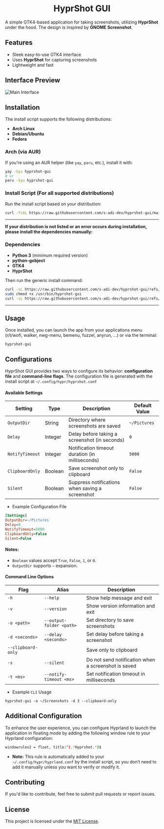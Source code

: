 <h1 align="center">HyprShot GUI</h1>

A simple GTK4-based application for taking screenshots, utilizing **HyprShot** under the hood. The design is inspired by **GNOME Screenshot**.

## Features
- Sleek easy-to-use GTK4 interface
- Uses **HyprShot** for capturing screenshots
- Lightweight and fast

## Interface Preview
![Main Interface](assets/interface.png)

## Installation  
The install script supports the following distributions:  
- **Arch Linux**  
- **Debian/Ubuntu**  
- **Fedora**  

### Arch (via AUR)

If you're using an AUR helper (like `yay`, `paru`, etc.), install it with:

```bash
yay -Syu hyprshot-gui
# or
paru -Syu hyprshot-gui
````

### Install Script (For all supported distributions)

Run the install script based on your distribution:

```bash
curl -fsSL https://raw.githubusercontent.com/s-adi-dev/hyprshot-gui/main/install.sh | bash
``` 
---

**If your distribution is not listed or an error occurs during installation, please install the dependencies manually:**
### Dependencies  
- **Python 3** (minimum required version)  
- **python-gobject**  
- **GTK4**  
- **HyprShot**  

Then run the generic install command:  
```bash
curl -sL https://raw.githubusercontent.com/s-adi-dev/hyprshot-gui/refs/heads/main/src/hyprshot-gui | sudo tee /usr/bin/hyprshot-gui > /dev/null
sudo chmod +x /usr/bin/hyprshot-gui
curl -sL https://raw.githubusercontent.com/s-adi-dev/hyprshot-gui/refs/heads/main/src/hyprshot.desktop | sudo tee /usr/share/applications/hyprshot.desktop > /dev/null
```

---

## Usage
Once installed, you can launch the app from your applications menu (r/t/wofi, walker, nwg-menu, bemenu, fuzzel, anyrun, ...) or via the terminal:

```
hyprshot-gui
```

## Configurations
HyprShot GUI provides two ways to configure its behavior: **configuration file** and **command-line flags**.
The configuration file is generated with the install script at `~/.config/hypr/hyprshot.conf`

#### Available Settings
| Setting        | Type    | Description                                      | Default Value  |
|----------------|---------|--------------------------------------------------|----------------|
| `OutputDir`    | String  | Directory where screenshots are saved            | `~/Pictures`   |
| `Delay`        | Integer | Delay before taking a screenshot (in seconds)    | `0`            |
| `NotifyTimeout`| Integer | Notification timeout duration (in milliseconds)  | `5000`         |
| `ClipboardOnly`| Boolean | Save screenshot only to clipboard                | `False`        |
| `Silent`       | Boolean | Suppress notifications when saving a screenshot  | `False`        |

- Example Configuration File
```ini
[Settings]
OutputDir=~/Pictures
Delay=0
NotifyTimeout=5000
ClipboardOnly=False
Silent=False
```

#### Notes:
- `Boolean` values accept `True`, `False`, `1`, or `0`.
- `OutputDir` supports `~` expansion.

#### Command Line Options

| Flag | Alias | Description |
|------|-------|-------------|
| `-h` | `--help` | Show help message and exit |
| `-v` | `--version` | Show version information and exit |
| `-o <path>` | `--output-folder <path>` | Set directory to save screenshots |
| `-d <seconds>` | `--delay <seconds>` | Set delay before taking a screenshot |
| `--clipboard-only` | | Save only to clipboard |
| `-s` | `--silent` | Do not send notification when a screenshot is saved |
| `-t <ms>` | `--notify-timeout <ms>` | Set notification timeout in milliseconds |

- Example `CLI` Usage
```
hyprshot-gui -o ~/Screenshots -d 3 --clipboard-only
```

## Additional Configuration  
To enhance the user experience, you can configure Hyprland to launch the application in floating mode by adding the following window rule to your Hyprland configuration:  

```bash
windowrulev2 = float, title:^(.*Hyprshot.*)$
```  
- **Note:** This rule is automatically added to your `~/.config/hypr/hyprland.conf` by the install script, so you don’t need to add it manually unless you want to verify or modify it.

## Contributing
If you'd like to contribute, feel free to submit pull requests or report issues.

## License
This project is licensed under the [MIT License](./LICENSE).

